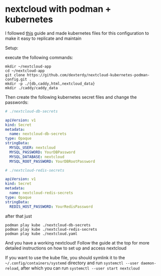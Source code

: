 # nextcloud with podman + kubernetes

I followed [this](https://help.nextcloud.com/t/tutorial-for-running-nextcloud-in-rootless-podman-with-mariadb-redis-caddy-webserver-all-behind-a-caddy-reverse-proxy/159216) guide and made kubernetes files for this configuration to make it easy to replicate and maintain

Setup:

execute the following commands:
```shell
mkdir ~/nextcloud-app
cd ~/nextcloud-app
git clone https://github.com/dexterdy/nextcloud-kubernetes-podman-config.git .
mkdir -p ./{db,caddy,html,nextcloud_data}
mkdir ./caddy/caddy_data
```

Then create the following kubernetes secret files and change the passwords:

```yaml
# ./nextcloud-db-secrets

apiVersion: v1
kind: Secret
metadata:
  name: nextcloud-db-secrets
type: Opaque
stringData:
  MYSQL_USER: nextcloud
  MYSQL_PASSWORD: YourDBPassword
  MYSQL_DATABASE: nextcloud
  MYSQL_ROOT_PASSWORD: YourDBRootPassword
```

```yaml
# ./nextcloud-redis-secrets

apiVersion: v1
kind: Secret
metadata:
  name: nextcloud-redis-secrets
type: Opaque
stringData:
  REDIS_HOST_PASSWORD: YourRedisPassword
```

after that just

```shell
podman play kube ./nextcloud-db-secrets
podman play kube ./nextcloud-redis-secrets
podman play kube ./nextcloud.yaml
```

And you have a working nextcloud! Follow the guide at the top for more detailed instructions on how to set up and access nextcloud

If you want to use the kube file, you should symlink it to the `~/.config/containers/systemd` directory and run `systemctl --user daemon-reload`, after which you can run `systemctl --user start nextcloud`
